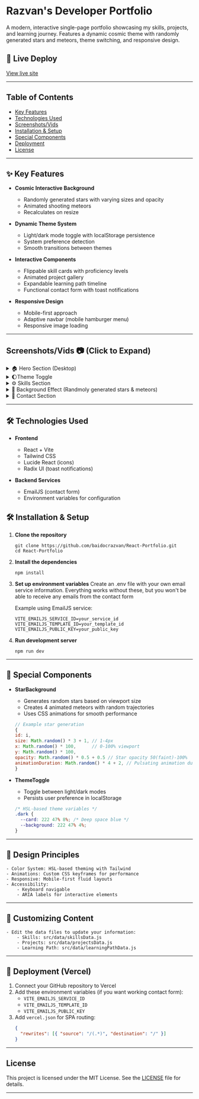 # Razvan's Developer Portfolio

A modern, interactive single-page portfolio showcasing my skills, projects, and learning journey. Features a dynamic cosmic theme with randomly generated stars and meteors, theme switching, and responsive design.

## 🚀 Live Deploy

[View live site](https://baidocrazvan.com)

---

## Table of Contents

- [Key Features](#key-features)
- [Technologies Used](#technologies-used)
- [Screenshots/Vids](#screenshots/vids)
- [Installation & Setup](#installation-&-setup)
- [Special Components](#special-components)
- [Deployment](#deployment)
- [License](#license)

---

## ✨ Key Features

- **Cosmic Interactive Background**

  - Randomly generated stars with varying sizes and opacity
  - Animated shooting meteors
  - Recalculates on resize

- **Dynamic Theme System**

  - Light/dark mode toggle with localStorage persistence
  - System preference detection
  - Smooth transitions between themes

- **Interactive Components**

  - Flippable skill cards with proficiency levels
  - Animated project gallery
  - Expandable learning path timeline
  - Functional contact form with toast notifications

- **Responsive Design**
  - Mobile-first approach
  - Adaptive navbar (mobile hamburger menu)
  - Responsive image loading

---

## Screenshots/Vids 📷 (Click to Expand)

<details>
<summary>🏠 Hero Section (Desktop)</summary>
  
![Hero Light](./screenshots/hero-light.png)  
*Default light mode view*  
![Hero Dark](./screenshots/hero-dark.png)  
*Dark mode variant*
</details>

<details>
<summary>🌔Theme Toggle</summary>
  
<video autoplay loop muted playsinline width="600">
  <source src="./screenshots/ThemeToggle.mp4" type="video/mp4">
  <img src="./screenshots/ThemeToggle.gif" alt="Theme Toggle (GIF fallback)">
</video>

</details>

<details>
<summary>⚙️ Skills Section</summary>
  
<video autoplay loop muted playsinline width="600">
  <source src="./screenshots/SkillsSection.mp4" type="video/mp4">
  <img src="./screenshots/SkillsSection.gif" alt="Skills Section (GIF fallback)">
</video>

</details>

<details>
<summary>🌌 Background Effect (Randmoly generated stars & meteors)</summary>
  
<video autoplay loop muted playsinline width="400">
  <source src="./screenshots/StarBackground.mp4" type="video/mp4">
  <img src="./screenshots/StarBackground.gif" alt="Star Background (GIF fallback)">
</video>
</details>

<details>
<summary>📧 Contact Section</summary>
<video autoplay loop muted playsinline width="400">
  <source src="./screenshots/ContactSection.mp4" type="video/mp4">
  <img src="./screenshots/ContactSection.gif" alt="Contact Section (GIF fallback)">
</video>
</details>

---

## 🛠️ Technologies Used

- **Frontend**

  - React + Vite
  - Tailwind CSS
  - Lucide React (icons)
  - Radix UI (toast notifications)

- **Backend Services**
  - EmailJS (contact form)
  - Environment variables for configuration

## 🛠️ Installation & Setup

1. **Clone the repository**
   ```
   git clone https://github.com/baidocrazvan/React-Portfolio.git
   cd React-Portfolio
   ```
2. **Install the dependencies**
   ```
   npm install
   ```
3. **Set up environment variables**
   Create an .env file with your own email service information. Everything works without these, but you won't be able to receive any emails from the contact form

   Example using EmailJS service:

   ```
   VITE_EMAILJS_SERVICE_ID=your_service_id
   VITE_EMAILJS_TEMPLATE_ID=your_template_id
   VITE_EMAILJS_PUBLIC_KEY=your_public_key
   ```

4. **Run development server**
   ```
   npm run dev
   ```

---

## 🌌 Special Components

- **StarBackground**

  - Generates random stars based on viewport size
  - Creates 4 animated meteors with random trajectories
  - Uses CSS animations for smooth performance

  ```jsx
  // Example star generation
  {
  id: i,
  size: Math.random() * 3 + 1, // 1-4px
  x: Math.random() * 100,      // 0-100% viewport
  y: Math.random() * 100,
  opacity: Math.random() * 0.5 + 0.5 // Star opacity 50(faint)-100%
  animationDuration: Math.random() * 4 + 2, // Pulsating animation duration (2s-6s)
  }
  ```

- **ThemeToggle**

  - Toggle between light/dark modes
  - Persists user preference in localStorage

  ```css
  /* HSL-based theme variables */
  .dark {
    --card: 222 47% 8%; /* Deep space blue */
    --background: 222 47% 4%;
  }
  ```

---

## 🎨 Design Principles

    - Color System: HSL-based theming with Tailwind
    - Animations: Custom CSS keyframes for performance
    - Responsive: Mobile-first fluid layouts
    - Accessibility:
        - Keyboard navigable
        - ARIA labels for interactive elements

---

## 📝 Customizing Content

    - Edit the data files to update your information:
        - Skills: src/data/skillsData.js
        - Projects: src/data/projectsData.js
        - Learning Path: src/data/learningPathData.js

---

## 🚀 Deployment (Vercel)

1. Connect your GitHub repository to Vercel
2. Add these environment variables (if you want working contact form):
   - `VITE_EMAILJS_SERVICE_ID`
   - `VITE_EMAILJS_TEMPLATE_ID`
   - `VITE_EMAILJS_PUBLIC_KEY`
3. Add `vercel.json` for SPA routing:
   ```json
   {
     "rewrites": [{ "source": "/(.*)", "destination": "/" }]
   }
   ```

---

## License

This project is licensed under the MIT License. See the [LICENSE](LICENSE) file for details.

---
